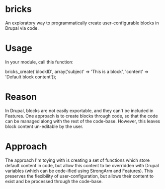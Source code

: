 bricks
======

An exploratory way to programmatically create user-configurable blocks in Drupal via code.

# Usage

In your module, call this function:

bricks_create('blockID', array('subject' => 'This is a block', 'content' => 'Default block content'));

# Reason

In Drupal, blocks are not easily exportable, and they can't be included in Features. One approach is to create blocks through code, so that the code can be managed along with the rest of the code-base. However, this leaves block content un-editable by the user.

# Approach

The approach I'm toying with is creating a set of functions which store default content in code, but allow this content to be overridden with Drupal variables (which can be code-ified using StrongArm and Features). This preserves the flexibility of user-configuration, but allows their content to exist and be processed through the code-base.
